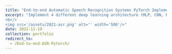 ```yaml
---
title: "End-to-end Automatic Speech Recognition Systems PyTorch Implementation"
excerpt: "Implement 4 different deep learning architecture (MLP, CNN, RNN, ANN) to parse audio sentences (feature extraction).
<br/>
<img src='/assets/2021-asr.png' alt='' width='500'/>"
date: 2021-11-19
collection: portfolio
redirect_to: 
  - /End-to-end-ASR-Pytorch/
---
```

